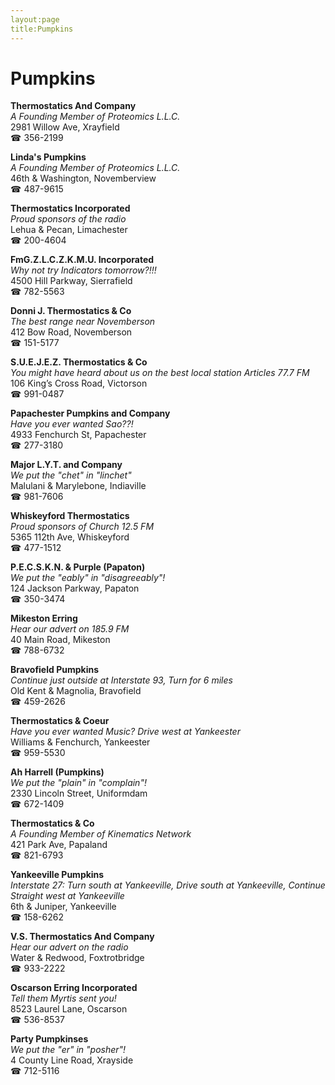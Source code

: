 ```yaml
---
layout:page
title:Pumpkins
---
```

# Pumpkins

**Thermostatics And Company**  
_A Founding Member of Proteomics L.L.C._  
2981 Willow Ave, Xrayfield  
☎ 356-2199



**Linda's Pumpkins**  
_A Founding Member of Proteomics L.L.C._  
46th & Washington, Novemberview  
☎ 487-9615



**Thermostatics Incorporated**  
_Proud sponsors of the radio_  
Lehua & Pecan, Limachester  
☎ 200-4604



**FmG.Z.L.C.Z.K.M.U. Incorporated**  
_Why not try Indicators tomorrow?!!!_  
4500 Hill Parkway, Sierrafield  
☎ 782-5563



**Donni J. Thermostatics & Co**  
_The best range near Novemberson_  
412 Bow Road, Novemberson  
☎ 151-5177



**S.U.E.J.E.Z. Thermostatics & Co**  
_You might have heard about us on the best local station Articles 77.7 FM_  
106 King’s Cross Road, Victorson  
☎ 991-0487



**Papachester Pumpkins and Company**  
_Have you ever wanted Sao??!_  
4933 Fenchurch St, Papachester  
☎ 277-3180



**Major L.Y.T. and Company**  
_We put the "chet" in "linchet"_  
Malulani & Marylebone, Indiaville  
☎ 981-7606



**Whiskeyford Thermostatics**  
_Proud sponsors of Church 12.5 FM_  
5365 112th Ave, Whiskeyford  
☎ 477-1512



**P.E.C.S.K.N. & Purple (Papaton)**  
_We put the "eably" in "disagreeably"!_  
124 Jackson Parkway, Papaton  
☎ 350-3474



**Mikeston Erring**  
_Hear our advert on 185.9 FM_  
40 Main Road, Mikeston  
☎ 788-6732



**Bravofield Pumpkins**  
_Continue just outside at Interstate 93, Turn for 6 miles_  
Old Kent & Magnolia, Bravofield  
☎ 459-2626



**Thermostatics & Coeur**  
_Have you ever wanted Music? 
Drive west at Yankeester_  
Williams & Fenchurch, Yankeester  
☎ 959-5530



**Ah Harrell (Pumpkins)**  
_We put the "plain" in "complain"!_  
2330 Lincoln Street, Uniformdam  
☎ 672-1409



**Thermostatics & Co**  
_A Founding Member of Kinematics Network_  
421 Park Ave, Papaland  
☎ 821-6793



**Yankeeville Pumpkins**  
_Interstate 27: Turn south at Yankeeville, Drive south at Yankeeville, Continue Straight west at Yankeeville_  
6th & Juniper, Yankeeville  
☎ 158-6262



**V.S. Thermostatics And Company**  
_Hear our advert on the radio_  
Water & Redwood, Foxtrotbridge  
☎ 933-2222



**Oscarson Erring Incorporated**  
_Tell them Myrtis sent you!_  
8523 Laurel Lane, Oscarson  
☎ 536-8537



**Party Pumpkinses**  
_We put the "er" in "posher"!_  
4 County Line Road, Xrayside  
☎ 712-5116



